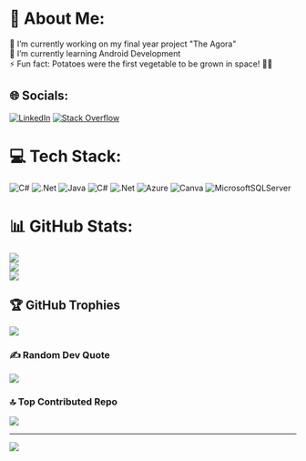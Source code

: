 # 💫 About Me:
🔭 I’m currently working on my final year project "The Agora"<br>🌱 I’m currently learning Android Development<br>⚡ Fun fact: Potatoes were the first vegetable to be grown in space! 🚀🥔


## 🌐 Socials:
[![LinkedIn](https://img.shields.io/badge/LinkedIn-%230077B5.svg?logo=linkedin&logoColor=white)](https://linkedin.com/in/alvaro-zayas-bazan-santos-842846286) [![Stack Overflow](https://img.shields.io/badge/-Stackoverflow-FE7A16?logo=stack-overflow&logoColor=white)](https://stackoverflow.com/users/18722278) 

# 💻 Tech Stack:
![C#](https://img.shields.io/badge/c%23-%23239120.svg?style=for-the-badge&logo=csharp&logoColor=white) ![.Net](https://img.shields.io/badge/.NET-5C2D91?style=for-the-badge&logo=.net&logoColor=white) ![Java](https://img.shields.io/badge/java-%23ED8B00.svg?style=for-the-badge&logo=openjdk&logoColor=white) ![C#](https://img.shields.io/badge/c%23-%23239120.svg?style=for-the-badge&logo=csharp&logoColor=white) ![.Net](https://img.shields.io/badge/.NET-5C2D91?style=for-the-badge&logo=.net&logoColor=white) ![Azure](https://img.shields.io/badge/azure-%230072C6.svg?style=for-the-badge&logo=microsoftazure&logoColor=white) ![Canva](https://img.shields.io/badge/Canva-%2300C4CC.svg?style=for-the-badge&logo=Canva&logoColor=white) ![MicrosoftSQLServer](https://img.shields.io/badge/Microsoft%20SQL%20Server-CC2927?style=for-the-badge&logo=microsoft%20sql%20server&logoColor=white)
# 📊 GitHub Stats:
![](https://github-readme-stats.vercel.app/api?username=Beledynyer&theme=cobalt2&hide_border=false&include_all_commits=false&count_private=false)<br/>
![](https://github-readme-streak-stats.herokuapp.com/?user=Beledynyer&theme=cobalt2&hide_border=false)<br/>
![](https://github-readme-stats.vercel.app/api/top-langs/?username=Beledynyer&theme=cobalt2&hide_border=false&include_all_commits=false&count_private=false&layout=compact)

## 🏆 GitHub Trophies
![](https://github-profile-trophy.vercel.app/?username=Beledynyer&theme=monokai&no-frame=false&no-bg=true&margin-w=4)

### ✍️ Random Dev Quote
![](https://quotes-github-readme.vercel.app/api?type=horizontal&theme=radical)

### 🔝 Top Contributed Repo
![](https://github-contributor-stats.vercel.app/api?username=Beledynyer&limit=5&theme=dark&combine_all_yearly_contributions=true)

---
[![](https://visitcount.itsvg.in/api?id=Beledynyer&icon=2&color=0)](https://visitcount.itsvg.in)

<!-- Proudly created with GPRM ( https://gprm.itsvg.in ) -->
